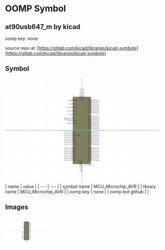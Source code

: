 # OOMP Symbol  
## at90usb647_m  by kicad  
  
oomp key: none  
  
source repo at: [https://gitlab.com/kicad/libraries/kicad-symbols](https://gitlab.com/kicad/libraries/kicad-symbols)  
## Symbol  
  
[![working.png](working_600.png)](working.png)  
| name | value | 
| --- | --- | 
| symbol name | MCU_Microchip_AVR | 
| library name | MCU_Microchip_AVR | 
| oomp key | none | 
| oomp bot github |  | 
## Images  
  
[![working.png](working_140.png)](working.png)  
